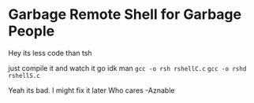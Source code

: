 # Garbage Remote Shell for Garbage People
Hey its less code than tsh

just compile it and watch it go idk man
`gcc -o rsh rshellC.c`
`gcc -o rshd rshellS.c`

Yeah its bad. I might fix it later
Who cares
-Aznable
